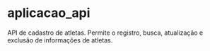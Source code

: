 # aplicacao_api
API de cadastro de atletas. Permite o registro, busca, atualização e exclusão de informações de atletas.
